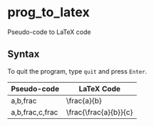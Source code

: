 # prog_to_latex
Pseudo-code to LaTeX code

## Syntax 
To quit the program, type `quit` and press `Enter`.  

|Pseudo-code|LaTeX Code|
|-|-|
|a,b,frac|\frac{a}{b}|
|a,b,frac,c,frac|\frac{\frac{a}{b}}{c}|

